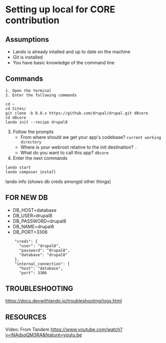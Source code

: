 # Setting up local for CORE contribution

## Assumptions

 * Lando is already intalled and up to date on the machine
 * Git is installed
 * You have basic knowledge of the command line

## Commands

    1. Open the terminal
    2. Enter the following commands
    
```
cd ~
cd Sites/
git clone -b 8.8.x https://github.com/drupal/drupal.git d8core
cd d8core
lando init --recipe drupal8
```
   3. Follow the prompts
      * From where should we get your app's codebase? `current working directory`
       * Where is your webroot relative to the init destination? `.`
       * What do you want to call this app? `d8core`
   4. Enter the next commands

```
lando start
lando composer install
```

lando info (shows db creds amongst other things)

## FOR NEW DB

 * DB_HOST=database
 * DB_USER=drupal8
 * DB_PASSWORD=drupal8
 * DB_NAME=drupal8
 * DB_PORT=3306
 
```
    "creds": {
      "user": "drupal8",
      "password": "drupal8",
      "database": "drupal8"
    },
    "internal_connection": {
      "host": "database",
      "port": 3306
 ```
      

## TROUBLESHOOTING

https://docs.devwithlando.io/troubleshooting/logs.html

## RESOURCES

Video: 
From Tandem
https://www.youtube.com/watch?v=jNAdsqQM3RA&feature=youtu.be


